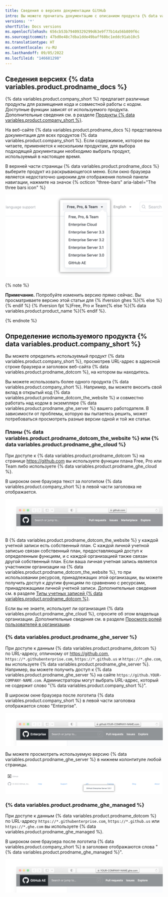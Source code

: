 ```yaml
---
title: Сведения о версиях документации GitHub
intro: Вы можете прочитать документацию с описанием продукта {% data variables.product.company_short %}, который вы сейчас используете.
versions: '*'
shortTitle: Docs versions
ms.openlocfilehash: 656cb53b79409329299d63e9f77b14a56b809f6c
ms.sourcegitcommit: 47bd0e48c7dba1dde49baff60bc1eddc91ab10c5
ms.translationtype: HT
ms.contentlocale: ru-RU
ms.lasthandoff: 09/05/2022
ms.locfileid: "146681298"
---
```

## Сведения версиях {% data variables.product.prodname_docs %}

{% data variables.product.company_short %} предлагает различные продукты для размещения кода и совместной работы с кодом. Доступные функции зависят от используемого продукта. Дополнительные сведения см. в разделе [Продукты {% data variables.product.company_short %}](/get-started/learning-about-github/githubs-products).

На веб-сайте {% data variables.product.prodname_docs %} представлена документация для всех продуктов {% data variables.product.company_short %}. Если содержимое, которое вы читаете, применяется к нескольким продуктам, для выбора подходящей документации необходимо выбрать продукт, используемый в настоящее время.

В верхней части страницы {% data variables.product.prodname_docs %} выберите продукт из раскрывающегося меню. Если окно браузера является недостаточно широким для отображения полной панели навигации, нажмите на значок {% octicon "three-bars" aria-label="The three bars icon" %}

![Снимок экрана: раскрывающееся меню для выбора просматриваемой версии {% data variables.product.prodname_docs %}](/assets/images/help/docs/version-picker.png)

{% note %}

**Примечание.** Попробуйте изменить версию прямо сейчас. Вы просматриваете версию этой статьи для {% ifversion ghes %}{% else %}{% endif %} {% ifversion fpt %}Free, Pro и Team{% else %}{% data variables.product.product_name %}{% endif %}.

{% endnote %}

## Определение используемого продукта {% data variables.product.company_short %}

Вы можете определить используемый продукт {% data variables.product.company_short %}, просмотрев URL-адрес в адресной строке браузера и заголовок веб-сайта {% data variables.product.prodname_dotcom %}, на котором вы находитесь.

Вы можете использовать более одного продукта {% data variables.product.company_short %}. Например, вы можете вносить свой вклад в открытый код {% data variables.product.prodname_dotcom_the_website %} и совместно работать над кодом в экземпляре {% data variables.product.prodname_ghe_server %} вашего работодателя. В зависимости от проблемы, которую вы пытаетесь решить, может потребоваться просмотреть разные версии одной и той же статьи.

### Планы {% data variables.product.prodname_dotcom_the_website %} или {% data variables.product.prodname_ghe_cloud %}

При доступе к {% data variables.product.prodname_dotcom %} на странице https://github.com вы используете функции плана Free, Pro или Team либо используете {% data variables.product.prodname_ghe_cloud %}.

В широком окне браузера текст за логотипом {% data variables.product.company_short %} в левой части заголовка не отображается.

![Снимок экрана: адресная строка и заголовок {% data variables.product.prodname_dotcom_the_website %} в браузере](/assets/images/help/docs/header-dotcom.png)

В {% data variables.product.prodname_dotcom_the_website %} у каждой учетной записи есть собственный план. С каждой личной учетной записью связан собственный план, предоставляющий доступ к определенным функциям, и с каждой организацией также связан другой собственный план. Если ваша личная учетная запись является участником организации на {% data variables.product.prodname_dotcom_the_website %}, то при использовании ресурсов, принадлежащих этой организации, вы можете получить доступ к другим функциям по сравнению с ресурсами, принадлежащими личной учетной записи. Дополнительные сведения см. в разделе [Типы учетных записей {% data variables.product.prodname_dotcom %}](/get-started/learning-about-github/types-of-github-accounts).

Если вы не знаете, использует ли организация {% data variables.product.prodname_ghe_cloud %}, спросите об этом владельца организации. Дополнительные сведения см. в разделе [Просмотр ролей пользователей в организации](/account-and-profile/setting-up-and-managing-your-personal-account-on-github/managing-your-membership-in-organizations/viewing-peoples-roles-in-an-organization).

### {% data variables.product.prodname_ghe_server %}

При доступе к данным {% data variables.product.prodname_dotcom %} по URL-адресу, отличному от https://github.com, `https://*.githubenterprise.com`, `https://*.github.us` и `https://*.ghe.com`, вы используете {% data variables.product.prodname_ghe_server %}. Например, вы можете получить доступ к {% data variables.product.prodname_ghe_server %} на сайте `https://github.YOUR-COMPANY-NAME.com`. Администраторы могут выбрать URL-адрес, который не содержит слово "{% data variables.product.company_short %}".

В широком окне браузера после логотипа {% data variables.product.company_short %} в левой части заголовка отображается слово "Enterprise".

![Снимок экрана: адресная строка и заголовок {% data variables.product.prodname_ghe_server %} в браузере](/assets/images/help/docs/header-ghes.png)

Вы можете просмотреть используемую версию {% data variables.product.prodname_ghe_server %} в нижнем колонтитуле любой страницы.

![Снимок экрана: нижний колонтитул {% data variables.product.prodname_ghe_server %} с выделенной версией](/assets/images/help/docs/ghes-version-in-footer.png)

### {% data variables.product.prodname_ghe_managed %}

При доступе к данным {% data variables.product.prodname_dotcom %} по URL-адресу `https://*.githubenterprise.com`, `https://*.github.us` или `https://*.ghe.com` вы используете {% data variables.product.prodname_ghe_managed %}.

В широком окне браузера после логотипа {% data variables.product.company_short %} в заголовке отображаются слова "{% data variables.product.prodname_ghe_managed %}".

![Адресная строка и заголовок {% data variables.product.prodname_ghe_managed %} в браузере](/assets/images/help/docs/header-ghae.png)
